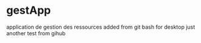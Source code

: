 # gestApp
application de gestion des ressources
added from git bash
for desktop
just another test
from gihub
